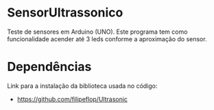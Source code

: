 # SensorUltrassonico

 Teste de sensores em Arduino (UNO).
 Este programa tem como funcionalidade acender até 3 leds conforme a aproximação do sensor.


# Dependências

Link para a instalação da biblioteca usada no código:
- https://github.com/filipeflop/Ultrasonic